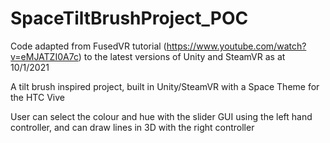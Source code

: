 # SpaceTiltBrushProject_POC

Code adapted from FusedVR tutorial (https://www.youtube.com/watch?v=eMJATZI0A7c) to the latest versions of Unity and SteamVR as at 10/1/2021

A tilt brush inspired project, built in Unity/SteamVR with a Space Theme for the HTC Vive

User can select the colour and hue with the slider GUI using the left hand controller, and can draw lines in 3D with the right controller
